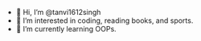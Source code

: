 - 👋 Hi, I’m @tanvi1612singh
- 👀 I’m interested in coding, reading books, and sports.
- 🌱 I’m currently learning OOPs.
  

<!---
tanvi1612singh/tanvi1612singh is a ✨ special ✨ repository because its `README.md` (this file) appears on your GitHub profile.
You can click the Preview link to take a look at your changes.
--->
